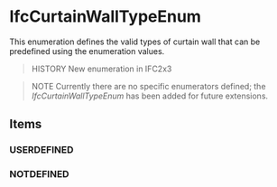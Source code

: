 # IfcCurtainWallTypeEnum

This enumeration defines the valid types of curtain wall that can be predefined using the enumeration values.<!-- end of definition -->

> HISTORY New enumeration in IFC2x3

> NOTE  Currently there are no specific enumerators defined; the _IfcCurtainWallTypeEnum_ has been added for future extensions.

## Items

### USERDEFINED


### NOTDEFINED

